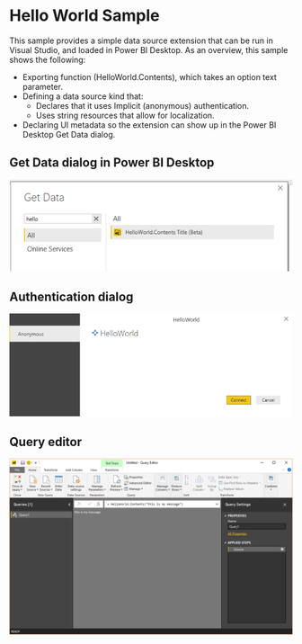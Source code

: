 # Hello World Sample

This sample provides a simple data source extension that can be run in Visual Studio, and loaded in Power BI Desktop. As an overview, this sample shows the following:

* Exporting function (HelloWorld.Contents), which takes an option text parameter.
* Defining a data source kind that:
  * Declares that it uses Implicit (anonymous) authentication.
  * Uses string resources that allow for localization.
* Declaring UI metadata so the extension can show up in the Power BI Desktop Get Data dialog.

## Get Data dialog in Power BI Desktop

![GetData]

## Authentication dialog

![Auth]

## Query editor

![Query]

[GetData]: ../../images/helloworld1.png "Hello World in Get Data"
[Auth]: ../../images/helloworld2.png "Hello World authentication dialog"
[Query]: ../../images/helloworld3.png "Hello World in the query editor"
